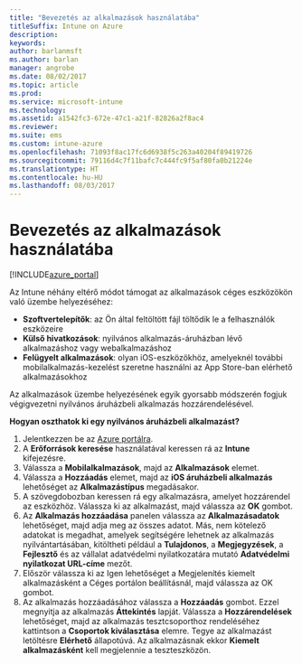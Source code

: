 ```yaml
---
title: "Bevezetés az alkalmazások használatába"
titleSuffix: Intune on Azure
description: 
keywords: 
author: barlanmsft
ms.author: barlan
manager: angrobe
ms.date: 08/02/2017
ms.topic: article
ms.prod: 
ms.service: microsoft-intune
ms.technology: 
ms.assetid: a1542fc3-672e-47c1-a21f-82826a2f8ac4
ms.reviewer: 
ms.suite: ems
ms.custom: intune-azure
ms.openlocfilehash: 71093f8ac17fc6d6938f5c263a40204f89419726
ms.sourcegitcommit: 79116d4c7f11bafc7c444fc9f5af80fa0b21224e
ms.translationtype: HT
ms.contentlocale: hu-HU
ms.lasthandoff: 08/03/2017
---
```

# <a name="getting-started-with-apps"></a>Bevezetés az alkalmazások használatába

[!INCLUDE[azure_portal](./includes/azure_portal.md)]

Az Intune néhány eltérő módot támogat az alkalmazások céges eszközökön való üzembe helyezéséhez:

* **Szoftvertelepítők**: az Ön által feltöltött fájl töltődik le a felhasználók eszközeire
* __Külső hivatkozások__: nyilvános alkalmazás-áruházban lévő alkalmazáshoz vagy webalkalmazáshoz
* **Felügyelt alkalmazások**: olyan iOS-eszközökhöz, amelyeknél további mobilalkalmazás-kezelést szeretne használni az App Store-ban elérhető alkalmazásokhoz

Az alkalmazások üzembe helyezésének egyik gyorsabb módszerén fogjuk végigvezetni nyilvános áruházbeli alkalmazás hozzárendelésével.

__Hogyan oszthatok ki egy nyilvános áruházbeli alkalmazást?__

1. Jelentkezzen be az [Azure portálra](https://portal.azure.com).
2. A **Erőforrások keresése** használatával keressen rá az **Intune** kifejezésre.
3. Válassza a **Mobilalkalmazások**, majd az **Alkalmazások** elemet.
4. Válassza a **Hozzáadás** elemet, majd az **iOS áruházbeli alkalmazás** lehetőséget az **Alkalmazástípus** megadásakor.
5. A szövegdobozban keressen rá egy alkalmazásra, amelyet hozzárendel az eszközhöz. Válassza ki az alkalmazást, majd válassza az **OK** gombot.
6. Az **Alkalmazás hozzáadása** panelen válassza az **Alkalmazásadatok** lehetőséget, majd adja meg az összes adatot. Más, nem kötelező adatokat is megadhat, amelyek segítségére lehetnek az alkalmazás nyilvántartásában, kitöltheti például a **Tulajdonos**, a **Megjegyzések**, a **Fejlesztő** és az vállalat adatvédelmi nyilatkozatára mutató **Adatvédelmi nyilatkozat URL-címe** mezőt.
7. Először válassza ki az Igen lehetőséget a Megjelenítés kiemelt alkalmazásként a Céges portálon beállításnál, majd válassza az OK gombot.
8. Az alkalmazás hozzáadásához válassza a **Hozzáadás** gombot. Ezzel megnyitja az alkalmazás **Áttekintés** lapját. Válassza a **Hozzárendelések** lehetőséget, majd az alkalmazás tesztcsoporthoz rendeléséhez kattintson a **Csoportok kiválasztása** elemre. Tegye az alkalmazást letöltésre **Elérhető** állapotúvá. Az alkalmazásnak ekkor **Kiemelt alkalmazásként** kell megjelennie a teszteszközön.
